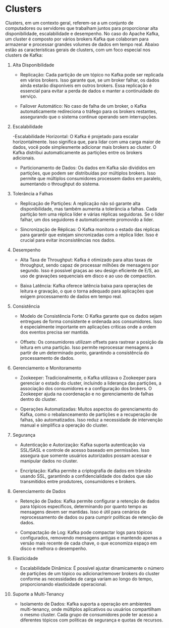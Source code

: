 # Clusters

Clusters, em um contexto geral, referem-se a um conjunto de computadores ou servidores que trabalham juntos para proporcionar alta disponibilidade, escalabilidade e desempenho. No caso do Apache Kafka, um cluster é composto por vários brokers Kafka que colaboram para armazenar e processar grandes volumes de dados em tempo real. Abaixo estão as características gerais de clusters, com um foco especial nos clusters de Kafka:

1. Alta Disponibilidade

    - Replicação: Cada partição de um tópico no Kafka pode ser replicada em vários brokers. Isso garante que, se um broker falhar, os dados ainda estarão disponíveis em outros brokers. Essa replicação é essencial para evitar a perda de dados e manter a continuidade do serviço.

    - Failover Automático: No caso de falha de um broker, o Kafka automaticamente redireciona o tráfego para os brokers restantes, assegurando que o sistema continue operando sem interrupções.

2. Escalabilidade

    -Escalabilidade Horizontal: O Kafka é projetado para escalar horizontalmente. Isso significa que, para lidar com uma carga maior de dados, você pode simplesmente adicionar mais brokers ao cluster. O Kafka distribui automaticamente as partições entre os brokers adicionais.

    - Particionamento de Dados: Os dados em Kafka são divididos em partições, que podem ser distribuídas por múltiplos brokers. Isso permite que múltiplos consumidores processem dados em paralelo, aumentando o throughput do sistema.

3. Tolerância a Falhas

    - Replicação de Partições: A replicação não só garante alta disponibilidade, mas também aumenta a tolerância a falhas. Cada partição tem uma réplica líder e várias réplicas seguidoras. Se o líder falhar, um dos seguidores é automaticamente promovido a líder.

    - Sincronização de Réplicas: O Kafka monitora o estado das réplicas para garantir que estejam sincronizadas com a réplica líder. Isso é crucial para evitar inconsistências nos dados.

4. Desempenho

    - Alta Taxa de Throughput: Kafka é otimizado para altas taxas de throughput, sendo capaz de processar milhões de mensagens por segundo. Isso é possível graças ao seu design eficiente de E/S, ao uso de gravações sequenciais em disco e ao uso de compaction.

    - Baixa Latência: Kafka oferece latência baixa para operações de leitura e gravação, o que o torna adequado para aplicações que exigem processamento de dados em tempo real.

5. Consistência

    - Modelo de Consistência Forte: O Kafka garante que os dados sejam entregues de forma consistente e ordenada aos consumidores. Isso é especialmente importante em aplicações críticas onde a ordem dos eventos precisa ser mantida.

    - Offsets: Os consumidores utilizam offsets para rastrear a posição da leitura em uma partição. Isso permite reprocessar mensagens a partir de um determinado ponto, garantindo a consistência do processamento de dados.

6. Gerenciamento e Monitoramento

    - Zookeeper: Tradicionalmente, o Kafka utilizava o Zookeeper para gerenciar o estado do cluster, incluindo a liderança das partições, a associação dos consumidores e a configuração dos brokers. O Zookeeper ajuda na coordenação e no gerenciamento de falhas dentro do cluster.

    - Operações Automatizadas: Muitos aspectos do gerenciamento do Kafka, como o rebalanceamento de partições e a recuperação de falhas, são automatizados. Isso reduz a necessidade de intervenção manual e simplifica a operação do cluster.

7. Segurança

    - Autenticação e Autorização: Kafka suporta autenticação via SSL/SASL e controle de acesso baseado em permissões. Isso assegura que somente usuários autorizados possam acessar e manipular dados no cluster.

    - Encriptação: Kafka permite a criptografia de dados em trânsito usando SSL, garantindo a confidencialidade dos dados que são transmitidos entre produtores, consumidores e brokers.

8. Gerenciamento de Dados

    - Retenção de Dados: Kafka permite configurar a retenção de dados para tópicos específicos, determinando por quanto tempo as mensagens devem ser mantidas. Isso é útil para cenários de reprocessamento de dados ou para cumprir políticas de retenção de dados.

    - Compactação de Log: Kafka pode compactar logs para tópicos configurados, removendo mensagens antigas e mantendo apenas a versão mais recente de cada chave, o que economiza espaço em disco e melhora o desempenho.

9. Elasticidade

    - Escalabilidade Dinâmica: É possível ajustar dinamicamente o número de partições de um tópico ou adicionar/remover brokers do cluster conforme as necessidades de carga variam ao longo do tempo, proporcionando elasticidade operacional.

10. Suporte a Multi-Tenancy

    - Isolamento de Dados: Kafka suporta a operação em ambientes multi-tenancy, onde múltiplos aplicativos ou usuários compartilham o mesmo cluster. Cada grupo de consumidores pode ter acesso a diferentes tópicos com políticas de segurança e quotas de recursos.